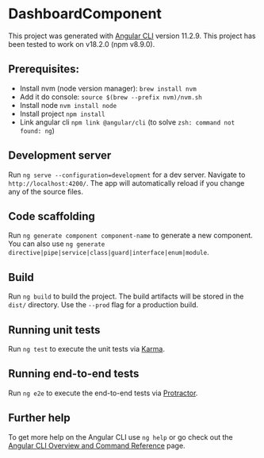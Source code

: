 # DashboardComponent

This project was generated with [Angular CLI](https://github.com/angular/angular-cli) version 11.2.9.
This project has been tested to work on v18.2.0 (npm v8.9.0).


## Prerequisites:
- Install nvm (node version manager): `brew install nvm` 
- Add it do console: `source $(brew --prefix nvm)/nvm.sh`
- Install node `nvm install node`
- Install project `npm install`
- Link angular cli `npm link @angular/cli` (to solve `zsh: command not found: ng`)

## Development server

Run `ng serve --configuration=development` for a dev server. Navigate to `http://localhost:4200/`. The app will automatically reload if you change any of the source files.

## Code scaffolding

Run `ng generate component component-name` to generate a new component. You can also use `ng generate directive|pipe|service|class|guard|interface|enum|module`.

## Build

Run `ng build` to build the project. The build artifacts will be stored in the `dist/` directory. Use the `--prod` flag for a production build.

## Running unit tests

Run `ng test` to execute the unit tests via [Karma](https://karma-runner.github.io).

## Running end-to-end tests

Run `ng e2e` to execute the end-to-end tests via [Protractor](http://www.protractortest.org/).

## Further help

To get more help on the Angular CLI use `ng help` or go check out the [Angular CLI Overview and Command Reference](https://angular.io/cli) page.
